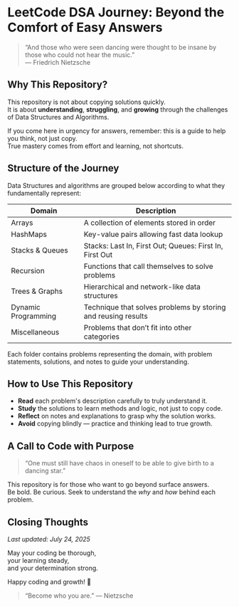 # LeetCode DSA Journey: Beyond the Comfort of Easy Answers

> “And those who were seen dancing were thought to be insane by those who could not hear the music.”  
> — Friedrich Nietzsche

## Why This Repository?

This repository is not about copying solutions quickly.  
It is about **understanding**, **struggling**, and **growing** through the challenges of Data Structures and Algorithms.

If you come here in urgency for answers, remember: this is a guide to help you think, not just copy.  
True mastery comes from effort and learning, not shortcuts.

## Structure of the Journey

Data Structures and algorithms are grouped below according to what they fundamentally represent:

| Domain              | Description                                   |
|---------------------|-----------------------------------------------|
| Arrays              | A collection of elements stored in order     |
| HashMaps            | Key-value pairs allowing fast data lookup    |
| Stacks & Queues     | Stacks: Last In, First Out; Queues: First In, First Out |
| Recursion           | Functions that call themselves to solve problems |
| Trees & Graphs      | Hierarchical and network-like data structures |
| Dynamic Programming | Technique that solves problems by storing and reusing results |
| Miscellaneous       | Problems that don’t fit into other categories |

Each folder contains problems representing the domain, with problem statements, solutions, and notes to guide your understanding.

## How to Use This Repository

- **Read** each problem's description carefully to truly understand it.  
- **Study** the solutions to learn methods and logic, not just to copy code.  
- **Reflect** on notes and explanations to grasp why the solution works.  
- **Avoid** copying blindly — practice and thinking lead to true growth.

## A Call to Code with Purpose

> “One must still have chaos in oneself to be able to give birth to a dancing star.”

This repository is for those who want to go beyond surface answers.  
Be bold. Be curious. Seek to understand the *why* and *how* behind each problem.

## Closing Thoughts

*Last updated: July 24, 2025*

May your coding be thorough,  
your learning steady,  
and your determination strong.

Happy coding and growth! 🚀  
> “Become who you are.” — Nietzsche
